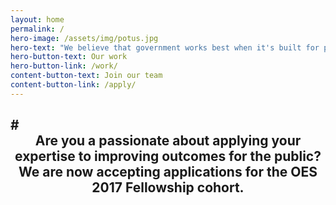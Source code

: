 ```yaml
---
layout: home
permalink: /
hero-image: /assets/img/potus.jpg
hero-text: "We believe that government works best when it's built for people. "
hero-button-text: Our work
hero-button-link: /work/
content-button-text: Join our team
content-button-link: /apply/
---
```

## # <center>Are you a passionate about applying your expertise to improving outcomes for the public? We are now accepting applications for the OES 2017 Fellowship cohort.</center> 



